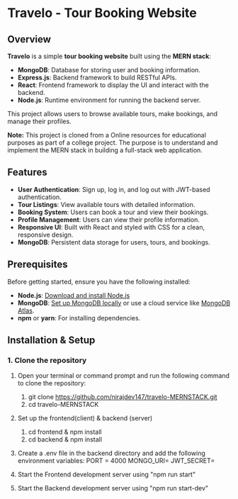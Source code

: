 # Travelo - Tour Booking Website

## Overview

**Travelo** is a simple **tour booking website** built using the **MERN stack**:

- **MongoDB**: Database for storing user and booking information.
- **Express.js**: Backend framework to build RESTful APIs.
- **React**: Frontend framework to display the UI and interact with the backend.
- **Node.js**: Runtime environment for running the backend server.

This project allows users to browse available tours, make bookings, and manage their profiles.

**Note:** This project is cloned from a Online resources for educational purposes as part of a college project. The purpose is to understand and implement the MERN stack in building a full-stack web application.


## Features

- **User Authentication**: Sign up, log in, and log out with JWT-based authentication.
- **Tour Listings**: View available tours with detailed information.
- **Booking System**: Users can book a tour and view their bookings.
- **Profile Management**: Users can view their profile information.
- **Responsive UI**: Built with React and styled with CSS for a clean, responsive design.
- **MongoDB**: Persistent data storage for users, tours, and bookings.

## Prerequisites

Before getting started, ensure you have the following installed:

- **Node.js**: [Download and install Node.js](https://nodejs.org/)
- **MongoDB**: [Set up MongoDB locally](https://www.mongodb.com/docs/manual/installation/) or use a cloud service like
  [MongoDB Atlas](https://www.mongodb.com/cloud/atlas).
- **npm** or **yarn**: For installing dependencies.

## Installation & Setup

### 1. Clone the repository

1. Open your terminal or command prompt and run the following command to clone the repository:

   1. git clone https://github.com/nirajdev147/travelo-MERNSTACK.git
   2. cd travelo-MERNSTACK

2. Set up the frontend(client) & backend (server)
    
    1. cd frontend & npm install
    2. cd backend & npm install
  

3. Create a .env file in the backend directory and add the following environment variables:
    PORT = 4000
    MONGO_URI=<your-mongo-db-uri>
    JWT_SECRET=<your-jwt-secret>

4. Start the Frontend development server using "npm run start"

5. Start the Backend development server using "npm run start-dev"
